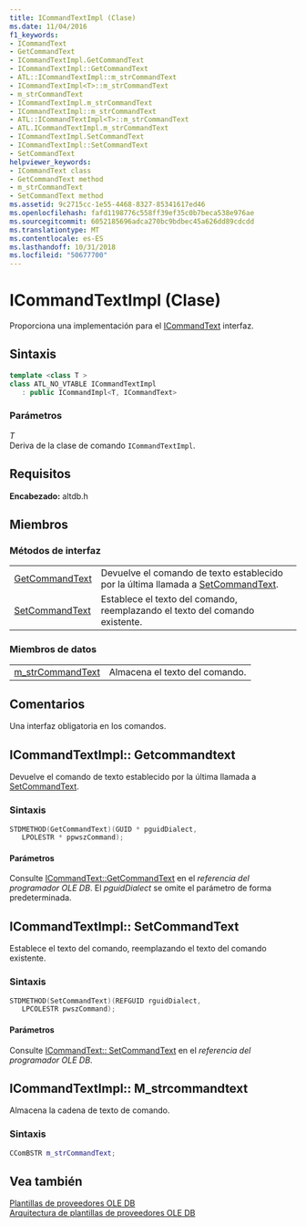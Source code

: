```yaml
---
title: ICommandTextImpl (Clase)
ms.date: 11/04/2016
f1_keywords:
- ICommandText
- GetCommandText
- ICommandTextImpl.GetCommandText
- ICommandTextImpl::GetCommandText
- ATL::ICommandTextImpl::m_strCommandText
- ICommandTextImpl<T>::m_strCommandText
- m_strCommandText
- ICommandTextImpl.m_strCommandText
- ICommandTextImpl::m_strCommandText
- ATL::ICommandTextImpl<T>::m_strCommandText
- ATL.ICommandTextImpl.m_strCommandText
- ICommandTextImpl.SetCommandText
- ICommandTextImpl::SetCommandText
- SetCommandText
helpviewer_keywords:
- ICommandText class
- GetCommandText method
- m_strCommandText
- SetCommandText method
ms.assetid: 9c2715cc-1e55-4468-8327-85341617ed46
ms.openlocfilehash: fafd1198776c558ff39ef35c0b7beca538e976ae
ms.sourcegitcommit: 6052185696adca270bc9bdbec45a626dd89cdcdd
ms.translationtype: MT
ms.contentlocale: es-ES
ms.lasthandoff: 10/31/2018
ms.locfileid: "50677700"
---
```

# <a name="icommandtextimpl-class"></a>ICommandTextImpl (Clase)

Proporciona una implementación para el [ICommandText](/previous-versions/windows/desktop/ms714914) interfaz.

## <a name="syntax"></a>Sintaxis

```cpp
template <class T >
class ATL_NO_VTABLE ICommandTextImpl
   : public ICommandImpl<T, ICommandText>
```

### <a name="parameters"></a>Parámetros

*T*<br/>
Deriva de la clase de comando `ICommandTextImpl`.

## <a name="requirements"></a>Requisitos

**Encabezado:** altdb.h

## <a name="members"></a>Miembros

### <a name="interface-methods"></a>Métodos de interfaz

|||
|-|-|
|[GetCommandText](#getcommandtext)|Devuelve el comando de texto establecido por la última llamada a [SetCommandText](../../data/oledb/icommandtextimpl-setcommandtext.md).|
|[SetCommandText](#setcommandtext)|Establece el texto del comando, reemplazando el texto del comando existente.|

### <a name="data-members"></a>Miembros de datos

|||
|-|-|
|[m_strCommandText](#strcommandtext)|Almacena el texto del comando.|

## <a name="remarks"></a>Comentarios

Una interfaz obligatoria en los comandos.

## <a name="getcommandtext"></a> ICommandTextImpl:: Getcommandtext

Devuelve el comando de texto establecido por la última llamada a [SetCommandText](../../data/oledb/icommandtextimpl-setcommandtext.md).

### <a name="syntax"></a>Sintaxis

```cpp
STDMETHOD(GetCommandText)(GUID * pguidDialect, 
   LPOLESTR * ppwszCommand);
```

#### <a name="parameters"></a>Parámetros

Consulte [ICommandText::GetCommandText](/previous-versions/windows/desktop/ms709825) en el *referencia del programador OLE DB*. El *pguidDialect* se omite el parámetro de forma predeterminada.

## <a name="setcommandtext"></a> ICommandTextImpl:: SetCommandText

Establece el texto del comando, reemplazando el texto del comando existente.

### <a name="syntax"></a>Sintaxis

```cpp
STDMETHOD(SetCommandText)(REFGUID rguidDialect, 
   LPCOLESTR pwszCommand);
```

#### <a name="parameters"></a>Parámetros

Consulte [ICommandText:: SetCommandText](/previous-versions/windows/desktop/ms709757) en el *referencia del programador OLE DB*.

## <a name="strcommandtext"></a> ICommandTextImpl:: M_strcommandtext

Almacena la cadena de texto de comando.

### <a name="syntax"></a>Sintaxis

```cpp
CComBSTR m_strCommandText;
```

## <a name="see-also"></a>Vea también

[Plantillas de proveedores OLE DB](../../data/oledb/ole-db-provider-templates-cpp.md)<br/>
[Arquitectura de plantillas de proveedores OLE DB](../../data/oledb/ole-db-provider-template-architecture.md)